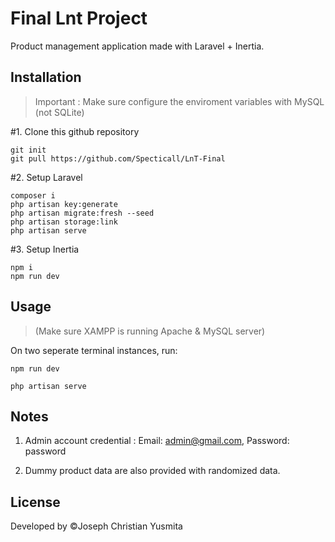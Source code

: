 
# Final Lnt Project

Product management application made with Laravel + Inertia.

## Installation
> Important : Make sure configure the enviroment variables with MySQL (not SQLite)

#1.  Clone this github repository
```
git init
git pull https://github.com/Specticall/LnT-Final
```

#2. Setup Laravel
```
composer i
php artisan key:generate
php artisan migrate:fresh --seed
php artisan storage:link
php artisan serve
```

#3. Setup Inertia
```
npm i
npm run dev
```

## Usage
> (Make sure XAMPP is running Apache & MySQL server)

On two seperate terminal instances, run:

```
npm run dev
```
```
php artisan serve
```


## Notes

1. Admin account credential :
   Email: admin@gmail.com,
   Password: password
   
2. Dummy product data are also provided with randomized data.

## License

Developed by ©Joseph Christian Yusmita
